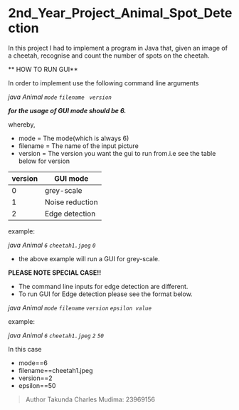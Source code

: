 # 2nd_Year_Project_Animal_Spot_Detection
In this project I had to implement a program in Java that, given an image of a cheetah, recognise and count the number of spots on the cheetah.

** HOW TO RUN GUI**

In order to implement use the following command line arguments

_java Animal   `mode` `filename ` `version`_

_**for the usage of GUI mode should be 6.**_

whereby,

- mode = The mode(which is always 6)
- filename = The name of the input picture
- version = The version you want the gui to run from.i.e see the table below for version

					

| version | GUI mode |
| ------ | ------ |
| 0 | grey-scale |
| 1 | Noise reduction |
| 2 | Edge detection |

example:

_java Animal `6` `cheetah1.jpeg` `0`_

- the above example will run a GUI for grey-scale.


 **PLEASE NOTE SPECIAL CASE!!**
- The command line inputs for edge detection are different.
- To run GUI for Edge detection please see the format below.

_java Animal `mode` `filename` `version` `epsilon value`_

example:

_java Animal `6` `cheetah1.jpeg` `2` `50`_

In this case 
- mode==6
- filename==cheetah1.jpeg
- version==2
- epsilon==50


> Author Takunda Charles Mudima: 23969156
